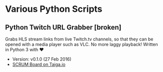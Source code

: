 # Various Python Scripts

## Python Twitch URL Grabber [broken]

Grabs HLS stream links from live Twitch.tv channels, so that they can be opened with a media player such as VLC. No more laggy playback! Written in Python 3 with ♥

* Version: v0.1.0 (27 Feb 2016)
* [SCRUM Board on Taiga.io](https://tree.taiga.io/project/phixyn-twitch-url-grabber/)

